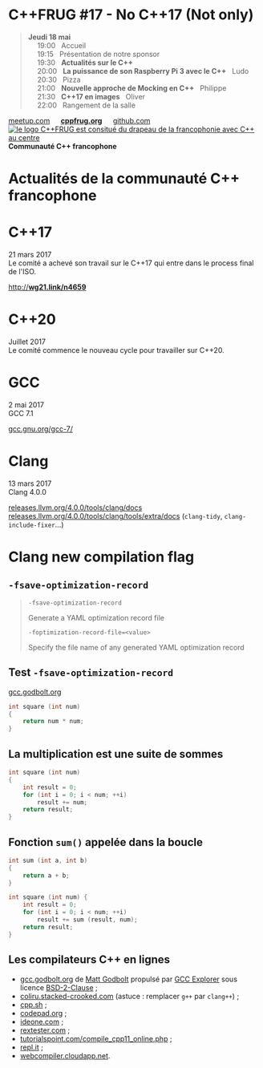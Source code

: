 
C++FRUG #17 - No C++17 (Not only)
=================================

> **Jeudi 18 mai**  
> &emsp; 19:00 &nbsp; Accueil  
> &emsp; 19:15 &nbsp; Présentation de notre sponsor  
> &emsp; 19:30 &nbsp; **Actualités sur le C++**  
> &emsp; 20:00 &nbsp; **La puissance de son Raspberry Pi 3 avec le C++** &nbsp; Ludo  
> &emsp; 20:30 &nbsp; Pizza  
> &emsp; 21:00 &nbsp; **Nouvelle approche de Mocking en C++** &nbsp; Philippe  
> &emsp; 21:30 &nbsp; **C++17 en images** &nbsp; Oliver  
> &emsp; 22:00 &nbsp; Rangement de la salle

[meetup.com](https://www.meetup.com/fr-FR/User-Group-Cpp-Francophone/events/239663039/) &emsp; [**cppfrug.org**](http://cppfrug.org/paris/events/2017-01-19_n14/) &emsp; [github.com](https://github.com/cpp-frug/paris/blob/master/events/2017-01-19_n14/README.md) [![le logo C++FRUG est consitué du drapeau de la francophonie avec C++ au centre](http://cpp-frug.github.io/images/Cpp-Francophonie.svg "Logo C++FRUG")](https://github.com/cpp-frug/cpp-frug.github.io/blob/master/images/Cpp-Francophonie.svg) **Communauté C++ francophone**


Actualités de la communauté C++ francophone
===========================================


C++17
=====

21 mars 2017  
Le comité a achevé son travail sur le C++17 qui entre dans le process final de l'ISO.

[http://**wg21.link/n4659**](http://wg21.link/n4659)


C++20
=====

Juillet 2017  
Le comité commence le nouveau cycle pour travailler sur C++20.


GCC
===

2 mai 2017  
GCC 7.1

[gcc.gnu.org/gcc-7/](https://gcc.gnu.org/gcc-7/)


Clang
=====

13 mars 2017  
Clang 4.0.0

[releases.llvm.org/4.0.0/tools/clang/docs](http://releases.llvm.org/4.0.0/tools/clang/docs/)
[releases.llvm.org/4.0.0/tools/clang/tools/extra/docs](http://releases.llvm.org/4.0.0/tools/clang/tools/extra/docs/) (`clang-tidy`, `clang-include-fixer`...)


Clang new compilation flag
==========================

 `-fsave-optimization-record`
 -----------------------------

> `-fsave-optimization-record`
> 
> Generate a YAML optimization record file
>
> `-foptimization-record-file=<value>`
>
> Specify the file name of any generated YAML optimization record


Test `-fsave-optimization-record`
--------------------------------

[gcc.godbolt.org](http://gcc.godbolt.org)

```cpp
int square (int num)
{
    return num * num;
}
```


La multiplication est une suite de sommes
-----------------------------------------

```cpp
int square (int num)
{
    int result = 0;
    for (int i = 0; i < num; ++i)
        result += num;
    return result;
}
```

Fonction `sum()` appelée dans la boucle
---------------------------------------

```cpp
int sum (int a, int b)
{
    return a + b;
}

int square (int num) {
    int result = 0;
    for (int i = 0; i < num; ++i)
        result += sum (result, num);
    return result;
}
```

Les compilateurs C++ en lignes
------------------------------
    
* [gcc.godbolt.org](http://gcc.godbolt.org/#compilers:!((source:%27struct+MaClasse%0A{%0A++++template%3Cclass+T%3E%0A++++void+fait()+{+}%0A}%3B%0A%0Atemplate%3Cclass+T%3E%0Avoid+mafonction(T%26+t)%0A{%0A++++t.fait%3Cint%3E()%3B+//error:+expected+primary-expression+before+!%27int!%27%0A}%0A%0Aint+main()%0A{%0A++++MaClasse+maclasse%3B%0A++++mafonction(maclasse)%3B%0A}%27)),filterAsm:(commentOnly:!t,directives:!t,labels:!t),version:3) de [Matt Godbolt](https://github.com/mattgodbolt) propulsé par [GCC Explorer](https://github.com/mattgodbolt/gcc-explorer) sous licence [BSD-2-Clause](https://github.com/mattgodbolt/gcc-explorer/blob/master/LICENSE) ;
* [coliru.stacked-crooked.com](http://coliru.stacked-crooked.com/a/71c3371692723de1) (astuce : remplacer `g++` par `clang++`) ;
* [cpp.sh](http://www.cpp.sh/22av) ;
* [codepad.org](http://codepad.org/XYy3ZoXw) ;
* [ideone.com](http://ideone.com/cDnejN) ;
* [rextester.com](http://rextester.com/XYSX22503) ;
* [tutorialspoint.com/compile_cpp11_online.php](https://goo.gl/9rqwoy) ;
* [repl.it](https://repl.it/DfuG/1) ;
* [webcompiler.cloudapp.net](http://webcompiler.cloudapp.net/).


